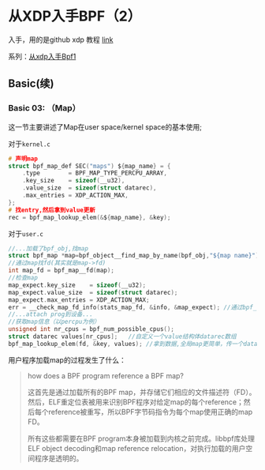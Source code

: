 # 从XDP入手BPF（2）

入手，用的是github xdp 教程 [link](https://github.com/xdp-project/xdp-tutorial/)

系列：[从xdp入手Bpf1](./zp_1_xdp.html)

## Basic(续)

### Basic 03: （Map）

这一节主要讲述了Map在user space/kernel space的基本使用;

对于`kernel.c`

```c
# 声明map
struct bpf_map_def SEC("maps") ${map_name} = {
	.type        = BPF_MAP_TYPE_PERCPU_ARRAY, 
	.key_size    = sizeof(__u32),
	.value_size  = sizeof(struct datarec),
	.max_entries = XDP_ACTION_MAX,
};
# 找entry,然后拿到value更新
rec = bpf_map_lookup_elem(&${map_name}, &key);
```

对于`user.c`

```c
//...加载了bpf_obj,找map
struct bpf_map *map=bpf_object__find_map_by_name(bpf_obj,"${map name}");
//通过map找fd(其实就是map->fd)
int map_fd = bpf_map__fd(map);
//检查map
map_expect.key_size    = sizeof(__u32);
map_expect.value_size  = sizeof(struct datarec);
map_expect.max_entries = XDP_ACTION_MAX;
err = __check_map_fd_info(stats_map_fd, &info, &map_expect); //通过bpf_obj_get_info_by_fd找到info，和map_expect一一对比
//...attach prog到设备...
//获取map信息（以percpu为例）
unsigned int nr_cpus = bpf_num_possible_cpus();
struct datarec values[nr_cpus];   //自定义一个value结构体datarec数组
bpf_map_lookup_elem(fd, &key, values); //拿到数据,全局map更简单，传一个datarec
```

用户程序加载map的过程发生了什么：

> how does a BPF program reference a BPF map?
>
> 这首先是通过加载所有的BPF map，并存储它们相应的文件描述符（FD）。然后，ELF重定位表被用来识别BPF程序对给定map的每个reference；然后每个reference被重写，所以BPF字节码指令为每个map使用正确的map FD。
>
> 所有这些都需要在BPF program本身被加载到内核之前完成。libbpf库处理ELF object decoding和map reference relocation，对执行加载的用户空间程序是透明的。
